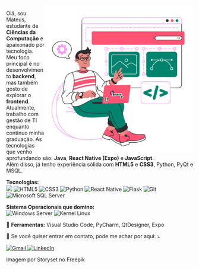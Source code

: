 <img src="https://raw.githubusercontent.com/MaffSi/MaffSi/refs/heads/main/11260839.jpg" alt="ilustração de um computador" min-width="400px" max-width="400px" width="400px" align="right">

<p align="left">
  Olá, sou Mateus, estudante de <strong>Ciências da Computação</strong> e apaixonado por tecnologia. Meu foco principal é no desenvolvimento <strong>backend</strong>, mas também gosto de explorar o <strong>frontend</strong>. <br>
  Atualmente, trabalho com gestão de TI enquanto continuo minha graduação. As tecnologias que venho aprofundando são: <strong>Java</strong>, <strong>React Native (Expo)</strong> e <strong>JavaScript</strong>. <br>
  Além disso, já tenho experiência sólida com <strong>HTML5</strong> e <strong>CSS3</strong>, Python, PyQt e MSQL.
</p>

<p align="left">
<strong>Tecnologias:</strong>
<br> <img src='https://img.shields.io/badge/HTML-239120?style=for-the-badge&logo=html5&logoColor=white'/> <img src='https://img.shields.io/badge/CSS-239120?&style=for-the-badge&logo=css3&logoColor=white' alt='HTML5'/> <img src='https://img.shields.io/badge/TypeScript-007ACC?style=for-the-badge&logo=typescript&logoColor=white' alt='CSS3'/> <img alt='Python' src='https://img.shields.io/badge/Python-14354C?style=for-the-badge&logo=python&logoColor=white'/> <img alt='React Native' src='https://img.shields.io/badge/React_Native-20232A?style=for-the-badge&logo=react&logoColor=61DAFB'/> <img alt='Flask' src='https://img.shields.io/badge/Flask-000000?style=for-the-badge&logo=flask&logoColor=white' /> <img alt='Git' src='https://img.shields.io/badge/Git-E34F26?style=for-the-badge&logo=git&logoColor=white'/> <img alt='Microsoft SQL Server' src='https://img.shields.io/badge/Microsoft_SQL_Server-CC2927?style=for-the-badge&logo=microsoft-sql-server&logoColor=white'/><br>
  
<strong>Sistema Operacionais que domino:</strong><br> 
<img alt='Windows Server' src='https://img.shields.io/badge/Windows-017AD7?style=for-the-badge&logo=windows&logoColor=white'/> <img alt='Kernel Linux' src='https://img.shields.io/badge/Linux-E34F26?style=for-the-badge&logo=linux&logoColor=white'/>
</p>

<p align="left">
  💼 <strong>Ferramentas:</strong> Visual Studio Code, PyCharm, QtDesigner, Expo
</p>

<p align="left">
  💌 Se você quiser entrar em contato, pode me achar por aqui: ⤵️
</p>

<p align="left">
  <a href="#" title="Gmail">
    <img src="https://img.shields.io/badge/-Gmail-FF0000?style=flat-square&labelColor=FF0000&logo=gmail&logoColor=white" alt="Gmail"/>
  </a>
  <a href="#" title="LinkedIn">
    <img src="https://img.shields.io/badge/-Linkedin-0e76a8?style=flat-square&logo=Linkedin&logoColor=white" alt="LinkedIn"/>
  </a>
</p>

<p>Imagem por Storyset no Freepik</p>
